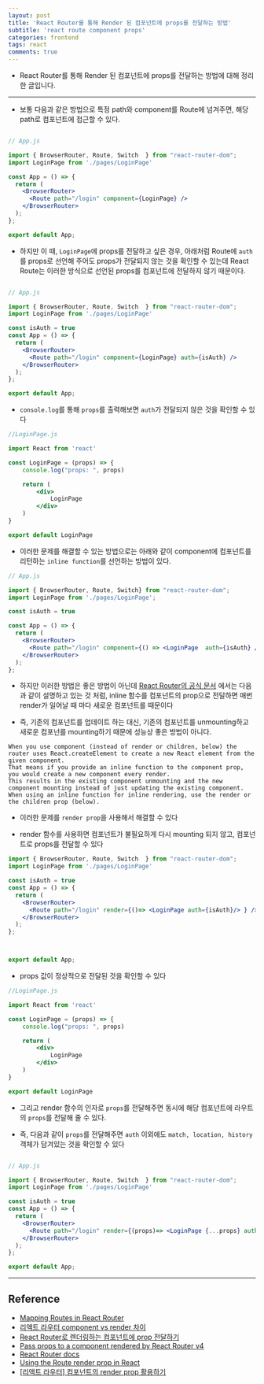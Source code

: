 ```yaml
---
layout: post
title: 'React Router를 통해 Render 된 컴포넌트에 props를 전달하는 방법'
subtitle: 'react route component props'
categories: frontend
tags: react
comments: true
---
```


- React Router를 통해 Render 된 컴포넌트에 props를 전달하는 방법에 대해 정리한 글입니다.

---

- 보통 다음과 같은 방법으로 특정 path와 component를 Route에 넘겨주면, 해당 path로 컴포넌트에 접근할 수 있다.

```jsx

// App.js

import { BrowserRouter, Route, Switch  } from "react-router-dom";
import LoginPage from './pages/LoginPage'

const App = () => {
  return (
    <BrowserRouter>
      <Route path="/login" component={LoginPage} />
    </BrowserRouter>
  );
};

export default App;

```

- 하지만 이 때, `LoginPage`에 props를 전달하고 싶은 경우, 아래처럼 Route에 `auth`를 props로 선언해 주어도 props가 전달되지 않는 것을 확인할 수 있는데 React Route는 이러한 방식으로 선언된 props를 컴포넌트에 전달하지 않기 때문이다.

```jsx

// App.js

import { BrowserRouter, Route, Switch  } from "react-router-dom";
import LoginPage from './pages/LoginPage'

const isAuth = true
const App = () => {
  return (
    <BrowserRouter>
      <Route path="/login" component={LoginPage} auth={isAuth} />
    </BrowserRouter>
  );
};

export default App;

```

- `console.log`를 통해 `props`를 출력해보면 `auth`가 전달되지 않은 것을 확인할 수 있다

```jsx
//LoginPage.js

import React from 'react'

const LoginPage = (props) => {
    console.log("props: ", props)

    return (
        <div>
            LoginPage
        </div>
    )
}

export default LoginPage

```

- 이러한 문제를 해결할 수 있는 방법으로는 아래와 같이 component에 컴포넌트를 리턴하는 `inline function`를 선언하는 방법이 있다.

```jsx
// App.js

import { BrowserRouter, Route, Switch} from "react-router-dom";
import LoginPage from './pages/LoginPage';

const isAuth = true

const App = () => {
  return (
    <BrowserRouter>
      <Route path="/login" component={() => <LoginPage  auth={isAuth} />} />
    </BrowserRouter>
  );
};

```


- 하지만 이러한 방법은 좋은 방법이 아닌데 [React Router의 공식 문서](https://reactrouter.com/web/api/Route/render-func) 에서는 다음과 같이 설명하고 있는 것 처럼, inline 함수를 컴포넌트의 prop으로 전달하면 매번 render가 일어날 때 마다 새로운 컴포넌트를 때문이다

- 즉, 기존의 컴포넌트를 업데이트 하는 대신, 기존의 컴포넌트를 unmounting하고 새로운 컴포넌를 mounting하기 때문에 성능상 좋은 방법이 아니다.


```shell
When you use component (instead of render or children, below) the router uses React.createElement to create a new React element from the given component. 
That means if you provide an inline function to the component prop, you would create a new component every render. 
This results in the existing component unmounting and the new component mounting instead of just updating the existing component. 
When using an inline function for inline rendering, use the render or the children prop (below).
```


- 이러한 문제를 `render prop`을 사용해서 해결할 수 있다

- render 함수를 사용하면 컴포넌트가 불필요하게 다시 mounting 되지 않고, 컴포넌트로 props를 전달할 수 있다


```jsx
import { BrowserRouter, Route, Switch  } from "react-router-dom";
import LoginPage from './pages/LoginPage'

const isAuth = true
const App = () => {
  return (
    <BrowserRouter>
      <Route path="/login" render={()=> <LoginPage auth={isAuth}/> } />
    </BrowserRouter>
  );
};



export default App;

```


- props 값이 정상적으로 전달된 것을 확인할 수 있다


```jsx
//LoginPage.js

import React from 'react'

const LoginPage = (props) => {
    console.log("props: ", props)

    return (
        <div>
            LoginPage
        </div>
    )
}

export default LoginPage
```

- 그리고 render 함수의 인자로 `props`를 전달해주면 동시에 해당 컴포넌트에 라우트의 `props`를 전달해 줄 수 있다. 

- 즉, 다음과 같이 `props`를 전달해주면 `auth` 이외에도 `match, location, history` 객체가 담겨있는 것을 확인할 수 있다

```jsx

// App.js

import { BrowserRouter, Route, Switch  } from "react-router-dom";
import LoginPage from './pages/LoginPage'

const isAuth = true
const App = () => {
  return (
    <BrowserRouter>
      <Route path="/login" render={(props)=> <LoginPage {...props} auth={isAuth}/> } />
    </BrowserRouter>
  );
};

export default App;


```


---

## Reference

- [Mapping Routes in React Router](https://www.digitalocean.com/community/tutorials/react-react-router-map-to-routes)
- [리액트 라우터 component vs render 차이](https://mingcoder.me/2019/12/04/Programming/React/react-router-component-vs-render/)
- [React Router로 렌더링하는 컴포넌트에 prop 전달하기](https://sustainable-dev.tistory.com/117)
- [Pass props to a component rendered by React Router v4](https://ui.dev/react-router-v4-pass-props-to-components/)
- [React Router docs](https://reactrouter.com/web/api/Route/render-func)
- [Using the Route render prop in React](https://dev.to/cesareferrari/using-the-route-render-prop-in-react-k5a)
- [[리액트 라우터]<Route> 컴포넌트의 render prop 활용하기](https://velog.io/@dblee/%EB%A6%AC%EC%95%A1%ED%8A%B8-%EB%9D%BC%EC%9A%B0%ED%84%B0-Route-%EC%BB%B4%ED%8F%AC%EB%84%8C%ED%8A%B8%EC%9D%98-render-prop-%ED%99%9C%EC%9A%A9%ED%95%98%EA%B8%B0)
